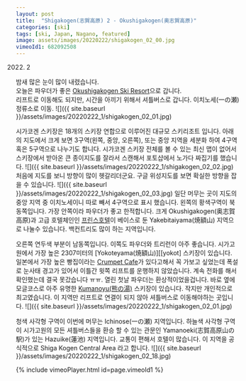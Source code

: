 ```yaml
---
layout: post
title:  "Shigakogen(志賀高原) 2 - Okushigakogen(奥志賀高原)"
categories: [ski]
tags: [ski, Japan, Nagano, featured]
image: assets/images/20220222/shigakogen_02_00.jpg
vimeoId1: 682092508
---
```

2022. 2

밤새 많은 눈이 많이 내렸습니다. <br>
오늘은 파우더가 좋은 [Okushigakogen Ski Resort][shiga1]으로 갑니다.<br>
리프트로 이동해도 되지만, 시간을 아끼기 위해서 셔틀버스로 갑니다.
이치노세(一の瀬) 정류소로 이동.
![]({{ site.baseurl }}/assets/images/20220222_1/shigakogen_02_01.jpg)

시가코겐 스키장은 18개의 스키장 연합으로 이루어진 대규모 스키리조트 입니다.
아래의 지도에서 크게 보면 3구역(왼쪽, 중앙, 오른쪽), 또는 중앙 지역을 세분화 하여 4구역 혹은 5구역으로 나누기도 합니다.
<del></del>시가코겐 스키장 전체를 볼 수 있는 최신 맵이 없어서 스키장에서 받아온 큰 종이지도를 잘라서 스캔해서 포토샵에서 노가다 짜집기를 했습니다.</del>
![]({{ site.baseurl }}/assets/images/20220222_1/shigakogen_02_02.jpg)
처음에 지도를 보니 방향이 많이 헷갈리더군요.
구글 위성지도를 보면 확실한 방향을 잡을 수 있습니다.
![]({{ site.baseurl }}/assets/images/20220222_1/shigakogen_02_03.jpg)
일단 머무는 곳이 지도의 중앙 지역 중 이치노세이니 따로 빼서 4구역으로 표시 했습니다.
왼쪽의 황색구역이 북동쪽입니다. 가장 안쪽이라 파우더가 좋고 한적합니다.
크게 Okushigakogen(奥志賀高原)과 고급 호텔체인인 [프린스호텔][prince1]이 베이스로 둔 Yakebitaiyama(焼額山) 지역으로 나눌수 있습니다.
백컨트리도 많이 하는 지역입니다.

오른쪽 연두색 부분이 남동쪽입니다. 이쪽도 파우더와 트리런이 아주 좋습니다.
시가고원에서 가장 높은 2307미터의 [Yokoteyama(焼額山)][[yokot] 스키장이 있습니다.
일본에서 가장 높은 빵집이라는 [Crumpet Cafe][crumpet1]가 있다고해서 꼭 가보고 싶었는데 폭설로 눈사태 경고가 있어서 이틀간 윗쪽 리프트를 운행하지 않았습니다.
계속 전화를 해서 확인했는데 결국 못갔습니다 ㅠㅠ.
열린 첫날 파우더는 환상적이었을겁니다.
바로 옆에 모글코스로 아주 유명한 [Kumanoyu(熊の湯)][kumanoyu1] 스키장이 있습니다.
작지만 개인적으로 최고였습니다.
이 지역만 리프트로 연결이 되지 않아 셔틀버스로 이동해야하는 곳입니다.
![]({{ site.baseurl }}/assets/images/20220222_1/shigakogen_02_01.jpg)

청색 사각형 구역이 이번에 머무는 Ichinose(一の瀬) 지역입니다.
하늘색 사각형 구역이 시가고원의 모든 셔틀버스들을 환승 할 수 있는 관문인 Yamanoeki(志賀高原山の駅)가 있는 Hazuike(蓮池) 지역입니다. 
교통이 편해서 호텔이 많습니다.
이 지역을 공식적으로 Shiga Kogen Central Area 라고 합니다.
![]({{ site.baseurl }}/assets/images/20220222_1/shigakogen_02_18.jpg)




{% include vimeoPlayer.html id=page.vimeoId1 %}

[shiga1]: http://www.okushiga.jp/skiresort
[prince1]: https://www.princehotels.com/en/ski/shiga_kogen
[yokoteyama1]: https://yokoteyama2307.com
[crumpet1]: https://yokoteyama2307.com/restaurant
[kumanoyu1]: https://www.kumanoyu.co.jp/lift
